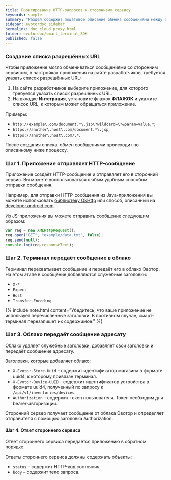 ```yaml
---
title: Проксирование HTTP-запросов к стороннему сервису
keywords: sample
summary: "Раздел содержит пошаговое описание обмена сообщениями между приложением и сторонним сервисом"
sidebar: evotordoc_sidebar
permalink: doc_cloud_proxy.html
folder: evotordoc/smart_terminal_SDK
published: false
---
```


### Создание списка разрешённых URL

Чтобы приложение могло обмениваться сообщениями со сторонним сервисом, в настройках приложения на сайте разработчиков, требуется указать список разрешённых URL:

1. На сайте разработчиков выберите приложение, для которого требуется указать список разрешённых URL.
2. На вкладке **Интеграция**, установите флажок **ФЛАЖОК** и укажите список URL, к которым может обращаться приложение.

  Примеры:
  * `http://example\.com/document.*\.jsp\?wildcard=\*&param=value.*`;
  * `https://another\.host\.com/document.*\.jsp`;
  * `https://another\.host\.com/.*`.


После создания списка, обмен сообщениями происходит по описанному ниже процессу.

### Шаг 1. Приложение отправляет HTTP-сообщение

Приложение создаёт HTTP-сообщение и отправляет его в сторонний сервис. Вы можете воспользоваться любым удобным способом отправки сообщения.

Например, для отправки HTTP-сообщения из Java-приложения вы можете использовать [библиотеку OkHttp](http://square.github.io/okhttp/) или способ, описанный на [developer.android.com](https://developer.android.com/training/basics/network-ops/connecting.html).

Из JS-приложения вы можете отправить сообщение следующим образом:

``` JavaScript
var req = new XMLHttpRequest();
req.open("GET", "example/data.txt", false);
req.send(null);
console.log(req.responseText);
```

### Шаг 2. Терминал передаёт сообщение в облако

Терминал перехватывает сообщение и передаёт его в облако Эвотор. На этом этапе в сообщение добавляются служебные заголовки:
* `X-*`
* `Expect`
* `Host`
* `Transfer-Encoding`

{% include note.html content="Убедитесь, что ваше приложение не использует перечисленные заголовки. В противном случае, смарт-терминал перезапишет их содержимое." %}

### Шаг 3. Облако передаёт сообщение адресату

Облако удаляет служебные заголовки, добавляет свои заголовки и передаёт сообщение адресату.

Заголовки, которые добавляет облако:

* `X-Evotor-Store-Uuid` – содержит идентификатор магазина в формате uuid4, к которому привязан терминал.
* `X-Evotor-Device-UUID` – содержит идентификатор устройства в формате uuid4, полученный по запросу к `/api/v1/inventories/devices`.
* `Authorization` – содержит токен пользователя. Токен необходим для bearer-авторизации.

Сторонний сервер получает сообщение от облака Эвотор и определяет отправителя с помощью заголовка Authorization.

#### Шаг 4. Ответ стороннего сервиса

Ответ стороннего сервиса передаётся приложению в обратном порядке.

Ответы стороннего сервиса должны содержать объекты:
  * `status` – содержит HTTP-код состояния.
  * `body` – содержит тело запроса.
